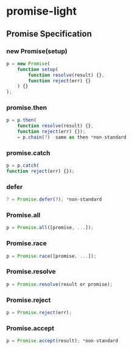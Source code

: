 promise-light
====


Promise Specification
----

### new Promise(setup)

```js
p = new Promise(
	function setup(
		function resolve(result) {},
		function reject(err) {}
	) {}
);
```

### promise.then

```js
p = p.then(
	function resolve(result) {},
	function reject(err) {});
	= p.chain(?)  same as then *non-standard
```

### promise.catch

```js
p = p.catch(
function reject(err) {});
```

### defer

```js
? = Promise.defer(?); *non-standard
```

### Promise.all

```js
p = Promise.all([promise, ...]);
```

### Promise.race

```js
p = Promise.race([promise, ...]);
```

### Promise.resolve

```js
p = Promise.resolve(result or promise);
```

### Promise.reject

```js
p = Promise.reject(err);
```

### Promise.accept

```js
p = Promise.accept(result); *non-standard
```
